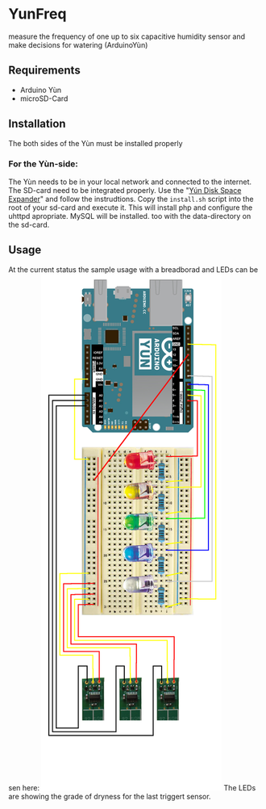 # YunFreq
measure the frequency of one up to six capacitive humidity sensor and make decisions for watering (ArduinoYùn)

## Requirements
- Arduino Yùn
- microSD-Card

## Installation
The both sides of the Yùn must be installed properly
### For the Yùn-side:
The Yùn needs to be in your local network and connected to the internet.
The SD-card need to be integrated properly. Use the "[Yún Disk Space Expander](http://www.arduino.cc/en/Tutorial/ExpandingYunDiskSpace)" and follow the instrudtions.
Copy the `install.sh` script into the root of your sd-card and execute it. This will install php and configure the uhttpd apropriate. MySQL will be installed. too with the data-directory on the sd-card.

## Usage
At the current status the sample usage with a breadborad and LEDs can be sen here:
![YunFreq with LEDs](YunFreq-with-LEDs.png)
The LEDs are showing the grade of dryness for the last triggert sensor.

